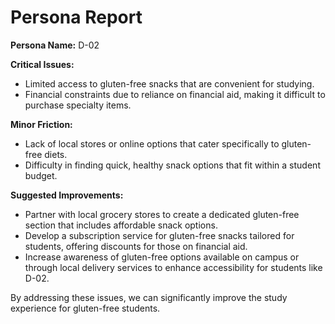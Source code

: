 # Persona Report

**Persona Name:** D-02

**Critical Issues:**
- Limited access to gluten-free snacks that are convenient for studying.
- Financial constraints due to reliance on financial aid, making it difficult to purchase specialty items.

**Minor Friction:**
- Lack of local stores or online options that cater specifically to gluten-free diets.
- Difficulty in finding quick, healthy snack options that fit within a student budget.

**Suggested Improvements:**
- Partner with local grocery stores to create a dedicated gluten-free section that includes affordable snack options.
- Develop a subscription service for gluten-free snacks tailored for students, offering discounts for those on financial aid.
- Increase awareness of gluten-free options available on campus or through local delivery services to enhance accessibility for students like D-02. 

By addressing these issues, we can significantly improve the study experience for gluten-free students.
